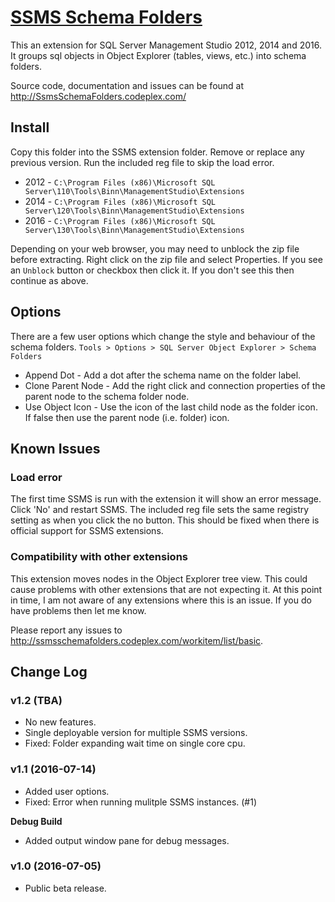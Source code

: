 
# [SSMS Schema Folders](http://ssmsschemafolders.codeplex.com/)

This an extension for SQL Server Management Studio 2012, 2014 and 2016.
It groups sql objects in Object Explorer (tables, views, etc.) into schema folders.

Source code, documentation and issues can be found at <http://SsmsSchemaFolders.codeplex.com/>

## Install

Copy this folder into the SSMS extension folder. Remove or replace any previous version.
Run the included reg file to skip the load error.

* 2012 - `C:\Program Files (x86)\Microsoft SQL Server\110\Tools\Binn\ManagementStudio\Extensions`
* 2014 - `C:\Program Files (x86)\Microsoft SQL Server\120\Tools\Binn\ManagementStudio\Extensions`
* 2016 - `C:\Program Files (x86)\Microsoft SQL Server\130\Tools\Binn\ManagementStudio\Extensions`

Depending on your web browser, you may need to unblock the zip file before extracting.
Right click on the zip file and select Properties. 
If you see an `Unblock` button or checkbox then click it. 
If you don't see this then continue as above.

## Options

There are a few user options which change the style and behaviour of the schema folders.
`Tools > Options > SQL Server Object Explorer > Schema Folders`

* Append Dot - Add a dot after the schema name on the folder label.
* Clone Parent Node - Add the right click and connection properties of the parent node to the schema folder node.
* Use Object Icon - Use the icon of the last child node as the folder icon. If false then use the parent node (i.e. folder) icon.

## Known Issues

### Load error
The first time SSMS is run with the extension it will show an error message. Click 'No' and restart SSMS. The included reg file sets the same registry setting as when you click the no button.
This should be fixed when there is official support for SSMS extensions.

### Compatibility with other extensions
This extension moves nodes in the Object Explorer tree view. This could cause problems with other extensions that are not expecting it. At this point in time, I am not aware of any extensions where this is an issue. If you do have problems then let me know.

Please report any issues to <http://ssmsschemafolders.codeplex.com/workitem/list/basic>.

## Change Log

### v1.2 (TBA)
* No new features.
* Single deployable version for multiple SSMS versions.
* Fixed: Folder expanding wait time on single core cpu.

### v1.1 (2016-07-14)
* Added user options.
* Fixed: Error when running mulitple SSMS instances. (#1)

**Debug Build**
* Added output window pane for debug messages.

### v1.0 (2016-07-05)
* Public beta release.
